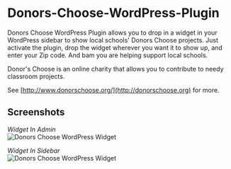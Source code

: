 Donors-Choose-WordPress-Plugin
==============================

Donors Choose WordPress Plugin allows you to drop in a widget in your WordPress sidebar to show local schools' Donors Choose projects. Just activate the plugin, drop the widget wherever you want it to show up, and enter your Zip code. And bam you are helping support local schools.

Donor's Choose is an online charity that allows you to contribute to needy classroom projects.

See [http://www.donorschoose.org/](http://donorschoose.org) for more.

Screenshots
-----------
*Widget In Admin*  
![Donors Choose WordPress Widget](http://farm8.staticflickr.com/7262/7741948482_73c75fdce6_z_d.jpg "Donors Choose WordPress Widget")

*Widget In Sidebar*  
![Donors Choose WordPress Widget](http://farm9.staticflickr.com/8428/7741884278_0aab8e7205_z_d.jpg "Donors Choose WordPress Widget")

